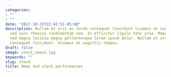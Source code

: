 ```yaml
---
categories:
- ""
- ""
date: "2017-10-31T22:42:51-05:00"
description: Nullam et orci eu lorem consequat tincidunt vivamus et sagittis magna
  sed nunc rhoncus condimentum sem. In efficitur ligula tate urna. Maecenas massa
  sed magna lacinia magna pellentesque lorem ipsum dolor. Nullam et orci eu lorem
  consequat tincidunt. Vivamus et sagittis tempus.
draft: false
image: stock_news1.jpg
keywords: ""
slug: stock
title: News and stock performances
---
```

